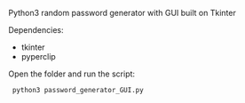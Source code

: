 Python3 random password generator with GUI built on Tkinter

Dependencies:
<ul>
    <li>tkinter</li>
    <li>pyperclip</li>
</ul>

Open the folder and run the script:

<code> python3 password_generator_GUI.py</code>